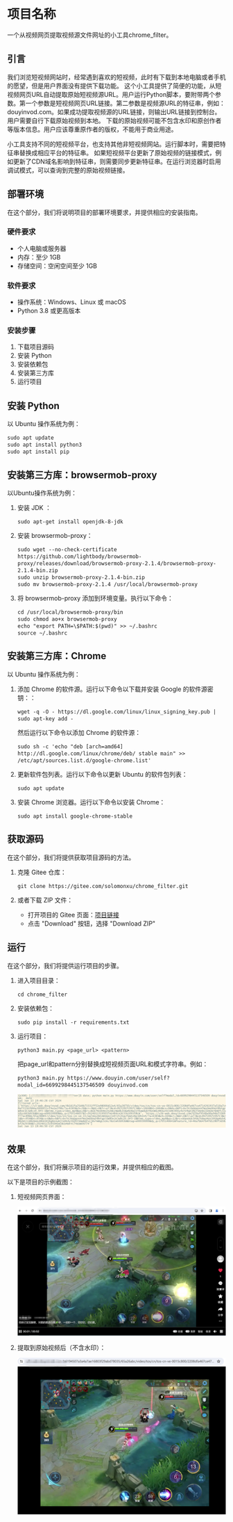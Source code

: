 # 项目名称
一个从视频网页提取视频源文件网址的小工具chrome_filter。

## 引言
我们浏览短视频网站时，经常遇到喜欢的短视频，此时有下载到本地电脑或者手机的愿望，但是用户界面没有提供下载功能。
这个小工具提供了简便的功能，从短视频网页URL自动提取原始短视频源URL。用户运行Python脚本，要附带两个参数。第一个参数是短视频网页URL链接。第二参数是视频源URL的特征串，例如：douyinvod.com。如果成功提取视频源的URL链接，则输出URL链接到控制台。用户需要自行下载原始视频到本地。
下载的原始视频可能不包含水印和原创作者等版本信息。用户应该尊重原作者的版权，不能用于商业用途。

小工具支持不同的短视频平台，也支持其他非短视频网站。运行脚本时，需要把特征串替换成相应平台的特征串。
如果短视频平台更新了原始视频的链接模式，例如更新了CDN域名影响到特征串，则需要同步更新特征串。在运行浏览器时启用调试模式，可以查询到完整的原始视频链接。

## 部署环境
在这个部分，我们将说明项目的部署环境要求，并提供相应的安装指南。

### 硬件要求
- 个人电脑或服务器
- 内存：至少 1GB
- 存储空间：空闲空间至少 1GB

### 软件要求
- 操作系统：Windows、Linux 或 macOS
- Python 3.8 或更高版本

### 安装步骤
1. 下载项目源码
2. 安装 Python
3. 安装依赖包
4. 安装第三方库
5. 运行项目

## 安装 Python
以 Ubuntu 操作系统为例：
```
sudo apt update
sudo apt install python3
sudo apt install pip
```

## 安装第三方库：browsermob-proxy
以Ubuntu操作系统为例：

1. 安装 JDK ：
   ```
   sudo apt-get install openjdk-8-jdk
   ```      

2. 安装 browsermob-proxy：
   ```
   sudo wget --no-check-certificate https://github.com/lightbody/browsermob-proxy/releases/download/browsermob-proxy-2.1.4/browsermob-proxy-2.1.4-bin.zip
   sudo unzip browsermob-proxy-2.1.4-bin.zip
   sudo mv browsermob-proxy-2.1.4 /usr/local/browsermob-proxy
   ```

3. 将 browsermob-proxy 添加到环境变量。执行以下命令：
   ```
   cd /usr/local/browsermob-proxy/bin
   sudo chmod ao+x browsermob-proxy
   echo "export PATH=\$PATH:$(pwd)" >> ~/.bashrc
   source ~/.bashrc
   ```

## 安装第三方库：Chrome
以 Ubuntu 操作系统为例：

1. 添加 Chrome 的软件源。运行以下命令以下载并安装 Google 的软件源密钥：：
   ``` 
   wget -q -O - https://dl.google.com/linux/linux_signing_key.pub | sudo apt-key add -
   ``` 
   然后运行以下命令以添加 Chrome 的软件源：
   ``` 
   sudo sh -c 'echo "deb [arch=amd64] http://dl.google.com/linux/chrome/deb/ stable main" >> /etc/apt/sources.list.d/google-chrome.list'
   ``` 

2. 更新软件包列表。运行以下命令以更新 Ubuntu 的软件包列表：
   ```
   sudo apt update
   ```

3. 安装 Chrome 浏览器。运行以下命令以安装 Chrome：
   ```
   sudo apt install google-chrome-stable
   ``` 

## 获取源码
   在这个部分，我们将提供获取项目源码的方法。

1. 克隆 Gitee 仓库：
   ```
   git clone https://gitee.com/solomonxu/chrome_filter.git
   ```

2. 或者下载 ZIP 文件：
   - 打开项目的 Gitee 页面：[项目链接](https://gitee.com/solomonxu/chrome_filter.git)
   - 点击 "Download" 按钮，选择 "Download ZIP"

## 运行
在这个部分，我们将提供运行项目的步骤。

1. 进入项目目录：
   ```
   cd chrome_filter
   ```

2. 安装依赖包：
   ```
   sudo pip install -r requirements.txt
   ```

3. 运行项目：
   ```
   python3 main.py <page_url> <pattern>
   ```
   把page_url和pattern分别替换成短视频页面URL和模式字符串。例如：
   ```
   python3 main.py https://www.douyin.com/user/self?modal_id=6699298445137546509 douyinvod.com
   ```
   ![界面截图](pics/screenshot1.png)


## 效果
在这个部分，我们将展示项目的运行效果，并提供相应的截图。

以下是项目的示例截图：
1. 短视频网页界面：

   ![项目效果](pics/screenshot2.png)

2. 提取到原始视频后（不含水印）：

   ![项目效果](pics/screenshot3.png)
